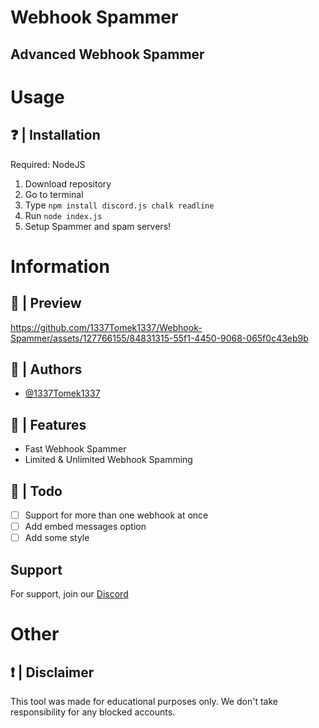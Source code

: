 # Webhook Spammer
## Advanced Webhook Spammer

# Usage
## ❓ | Installation
Required: NodeJS
1. Download repository
2. Go to terminal
3. Type `npm install discord.js chalk readline`
4. Run `node index.js`
5. Setup Spammer and spam servers!

# Information

## 📸 | Preview

https://github.com/1337Tomek1337/Webhook-Spammer/assets/127766155/84831315-55f1-4450-9068-065f0c43eb9b

## 🔧 | Authors

- [@1337Tomek1337](https://www.github.com/1337Tomek1337)

## 🤔 | Features

- Fast Webhook Spammer
- Limited & Unlimited Webhook Spamming

## 📜 | Todo
- [ ] Support for more than one webhook at once
- [ ] Add embed messages option
- [ ] Add some style

## Support

For support, join our [Discord](https://discord.gg/jehhXZATCe)


# Other

## ❗ | Disclaimer
This tool was made for educational purposes only. We don't take responsibility for any blocked accounts.
